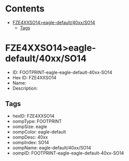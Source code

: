 



Contents
========

* [FZE4XXSO14>eagle-default/40xx/SO14](#fze4xxso14eagle-default40xxso14)
	* [Tags](#tags)

# FZE4XXSO14>eagle-default/40xx/SO14

- ID: FOOTPRINT-eagle-eagle-default-40xx-SO14
- Hex ID: FZE4XXSO14
- Name: 
- Description: 

## Tags

- hexID: FZE4XXSO14
- oompType: FOOTPRINT
- oompSize: eagle
- oompColor: eagle-default
- oompDesc: 40xx
- oompIndex: SO14
- oompName: eagle-default/40xx/SO14
- oompID: FOOTPRINT-eagle-eagle-default-40xx-SO14
